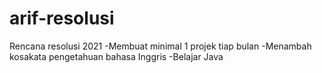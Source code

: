 # arif-resolusi
Rencana resolusi 2021
-Membuat minimal 1 projek tiap bulan
-Menambah kosakata pengetahuan bahasa Inggris
-Belajar Java

